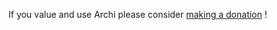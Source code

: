 If you value and use Archi please consider [making a donation](https://www.archimatetool.com/donate) !